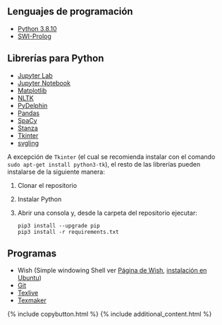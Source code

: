 ## Lenguajes de programación

- [Python 3.8.10](https://www.python.org/downloads/)
- [SWI-Prolog](https://www.swi-prolog.org/download/stable)

## Librerías para Python

- [Jupyter Lab](https://jupyterlab.readthedocs.io/en/stable/)
- [Jupyter Notebook](https://jupyter-notebook.readthedocs.io/en/latest/)
- [Matplotlib](https://matplotlib.org/)
- [NLTK](https://www.nltk.org/)
- [PyDelphin](https://pydelphin.readthedocs.io/en/latest/)
- [Pandas](https://pandas.pydata.org/docs/#)
- [SpaCy](https://spacy.io/)
- [Stanza](https://stanfordnlp.github.io/stanza/installation_usage.html)
- [Tkinter](https://docs.python.org/es/3/library/tkinter.html)
- [svgling](https://pypi.org/project/svgling/)

A excepción de `Tkinter` (el cual se recomienda instalar con el comando `sudo apt-get install python3-tk`), el resto de las librerías pueden instalarse de la siguiente manera:

1. Clonar el repositorio
2. Instalar Python
3. Abrir una consola y, desde la carpeta del repositorio ejecutar:

    ```{bash}
    pip3 install --upgrade pip
    pip3 install -r requirements.txt
    ```

## Programas

- Wish (Simple windowing Shell ver [Página de Wish](https://www.tcl.tk/man/tcl8.7/UserCmd/wish.html), [instalación en Ubuntu](https://zoomadmin.com/HowToInstall/UbuntuPackage/wish))
- [Git](https://git-scm.com/)
- [Texlive](https://www.tug.org/texlive/)
- [Texmaker](https://www.xm1math.net/texmaker/)


{% include copybutton.html %}
{% include additional_content.html %}
